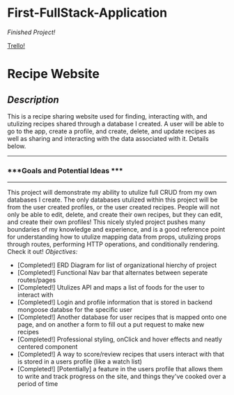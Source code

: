 # First-FullStack-Application


*Finished Project!*

[Trello!](https://trello.com/invite/b/iVd385du/36c657cd0a2d9f3e7cfa63008ca5bc56/first-fullstack-application)

# Recipe Website 
## ***Description***
This is a recipe sharing website used for finding, interacting with, and utulizing recipes shared through a database I created. A user will be able to go to the app, create a profile, and create, delete, and update recipes as well as sharing and interacting with the data associated with it. Details below. 

***
### ***Goals and Potential Ideas ***

***
This project will demonstrate my ability to utulize full CRUD from my own databases I create. The only databases utulized within this project will be from the user created profiles, or the user created recipes. People will not only be able to edit, delete, and create their own recipes, but they can edit, and create their own profiles! This nicely styled project pushes many boundaries of my knowledge and experience, and is a good reference point for understanding how to utulize mapping data from props, utulizing props through routes, performing HTTP operations, and conditionally rendering. Check it out!
*Objectives:*

- [Completed!] ERD Diagram for list of organizational hierchy of project
- [Completed!] Functional Nav bar that alternates between seperate routes/pages
- [Completed!] Utulizes API and maps a list of foods for the user to interact with 
- [Completed!] Login and profile information that is stored in backend mongoose databse for the specific user
- [Completed!] Another database for user recipes that is mapped onto one page, and on another a form to fill out a put request to make new recipes
- [Completed!] Professional styling, onClick and hover effects and neatly centered component
- [Completed!] A way to score/review recipes that users interact with that is stored in a users profile (like a watch list)
- [Completed!] [Potentially] a feature in the users profile that allows them to write and track progress on the site, and things they've cooked over a period of time